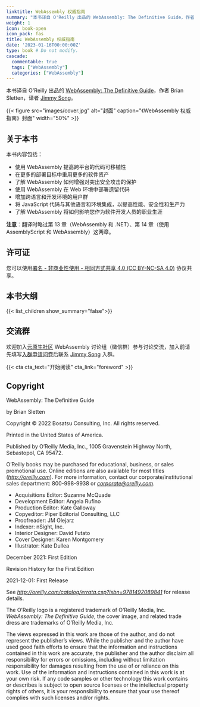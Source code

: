 ```yaml
---
linktitle: WebAssembly 权威指南
summary: "本书译自 O'Reilly 出品的 WebAssembly: The Definitive Guide，作者 Brian Sletten，译者 Jimmy Song。"
weight: 1
icon: book-open
icon_pack: fas
title: WebAssembly 权威指南
date: '2023-01-16T00:00:00Z'
type: book # Do not modify.
cascade:
  commentable: true
  tags: ["WebAssembly"]
  categories: ["WebAssembly"]
---
```


本书译自 O'Reilly 出品的 [WebAssembly: The Definitive Guide](https://www.oreilly.com/library/view/the-future-of/9781098118433/)，作者 Brian Sletten，译者 [Jimmy Song](https://jimmysong.io)。

{{< figure src="images/cover.jpg" alt="封面" caption="《WebAssembly 权威指南》封面" width="50%" >}}

## 关于本书

本书内容包括：

- 使用 WebAssembly 提高跨平台的代码可移植性
- 在更多的部署目标中重用更多的软件资产
- 了解 WebAssembly 如何增强对突出安全攻击的保护
- 使用 WebAssembly 在 Web 环境中部署遗留代码
- 增加跨语言和开发环境的用户群
- 将 JavaScript 代码与其他语言和环境集成，以提高性能、安全性和生产力
- 了解 WebAssembly 将如何影响您作为软件开发人员的职业生涯

**注意**：翻译时略过第 13 章（WebAssembly 和 .NET）、第 14 章（使用 AssemblyScript 和 WebAssembly）这两章。

## 许可证

您可以使用[署名 - 非商业性使用 - 相同方式共享 4.0 (CC BY-NC-SA 4.0)](https://creativecommons.org/licenses/by-nc-sa/4.0/deed.zh)  协议共享。

## 本书大纲

{{< list_children show_summary="false">}}

## 交流群

欢迎加入[云原生社区](https://cloudnative.to/) WebAssembly 讨论组（微信群）参与讨论交流，加入前请先填写[入群申请问卷](https://wj.qq.com/s2/5479026/bf82)后联系 [Jimmy Song](https://jimmysong.io/contact/) 入群。

{{< cta cta_text="开始阅读" cta_link="foreword" >}}

## Copyright

WebAssembly: The Definitive Guide

by Brian Sletten

Copyright © 2022 Bosatsu Consulting, Inc. All rights reserved.

Printed in the United States of America.

Published by O’Reilly Media, Inc., 1005 Gravenstein Highway North, Sebastopol, CA 95472.

O’Reilly books may be purchased for educational, business, or sales promotional use. Online editions are also available for most titles (*http://oreilly.com*). For more information, contact our corporate/institutional sales department: 800-998-9938 or *corporate@oreilly.com*.

- Acquisitions Editor: Suzanne McQuade
- Development Editor: Angela Rufino
- Production Editor: Kate Galloway
- Copyeditor: Piper Editorial Consulting, LLC
- Proofreader: JM Olejarz
- Indexer: nSight, Inc.
- Interior Designer: David Futato
- Cover Designer: Karen Montgomery
- Illustrator: Kate Dullea

December 2021: First Edition

Revision History for the First Edition

2021-12-01: First Release

See *http://oreilly.com/catalog/errata.csp?isbn=9781492089841* for release details.

The O’Reilly logo is a registered trademark of O’Reilly Media, Inc. *WebAssembly:* *The Definitive* *Guide*, the cover image, and related trade dress are trademarks of O’Reilly Media, Inc.

The views expressed in this work are those of the author, and do not represent the publisher’s views. While the publisher and the author have used good faith efforts to ensure that the information and instructions contained in this work are accurate, the publisher and the author disclaim all responsibility for errors or omissions, including without limitation responsibility for damages resulting from the use of or reliance on this work. Use of the information and instructions contained in this work is at your own risk. If any code samples or other technology this work contains or describes is subject to open source licenses or the intellectual property rights of others, it is your responsibility to ensure that your use thereof complies with such licenses and/or rights.
